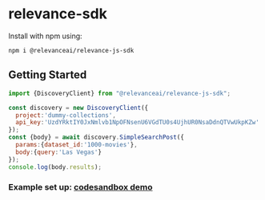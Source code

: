 # relevance-sdk
Install with npm using:
```
npm i @relevanceai/relevance-js-sdk
```
## Getting Started
```javascript
import {DiscoveryClient} from "@relevanceai/relevance-js-sdk";

const discovery = new DiscoveryClient({
  project:'dummy-collections',
  api_key:'UzdYRktIY0JxNmlvb1NpOFNsenU6VGdTU0s4UjhUR0NsaDdnQTVwUkpKZw'
});
const {body} = await discovery.SimpleSearchPost({
  params:{dataset_id:'1000-movies'},
  body:{query:'Las Vegas'}
});
console.log(body.results);
```
### Example set up: [codesandbox demo](https://codesandbox.io/s/relevance-js-sdk-demo-kg72k?file=/src/index.js)
